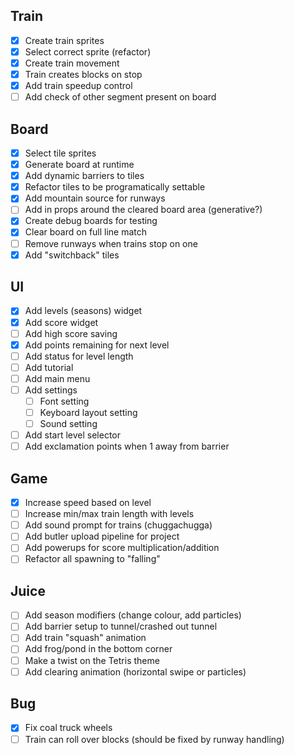 ## Train
- [x] Create train sprites
- [x] Select correct sprite (refactor)
- [x] Create train movement
- [x] Train creates blocks on stop
- [x] Add train speedup control
- [ ] Add check of other segment present on board
## Board
- [x] Select tile sprites
- [x] Generate board at runtime
- [x] Add dynamic barriers to tiles
- [x] Refactor tiles to be programatically settable
- [x] Add mountain source for runways
- [ ] Add in props around the cleared board area (generative?)
- [x] Create debug boards for testing
- [x] Clear board on full line match
- [ ] Remove runways when trains stop on one
- [x] Add "switchback" tiles
## UI
- [x] Add levels (seasons) widget
- [x] Add score widget
- [ ] Add high score saving
- [x] Add points remaining for next level
- [ ] Add status for level length
- [ ] Add tutorial
- [ ] Add main menu
- [ ] Add settings
	- [ ] Font setting
	- [ ] Keyboard layout setting
	- [ ] Sound setting
- [ ] Add start level selector
- [ ] Add exclamation points when 1 away from barrier
## Game
- [x] Increase speed based on level
- [ ] Increase min/max train length with levels
- [ ] Add sound prompt for trains (chuggachugga)
- [ ] Add butler upload pipeline for project
- [ ] Add powerups for score multiplication/addition
- [ ] Refactor all spawning to "falling"
## Juice
- [ ] Add season modifiers (change colour, add particles)
- [ ] Add barrier setup to tunnel/crashed out tunnel
- [ ] Add train "squash" animation
- [ ] Add frog/pond in the bottom corner
- [ ] Make a twist on the Tetris theme
- [ ] Add clearing animation (horizontal swipe or particles)
## Bug
- [x] Fix coal truck wheels
- [ ] Train can roll over blocks (should be fixed by runway handling)